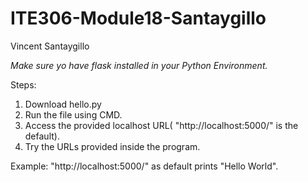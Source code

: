 # ITE306-Module18-Santaygillo
Vincent Santaygillo

*Make sure yo have flask installed in your Python Environment.*

Steps:
1. Download hello.py
2. Run the file using CMD.
3. Access the provided localhost URL( "http://localhost:5000/"  is the default).
4. Try the URLs provided inside the program.

Example:
"http://localhost:5000/" as default prints "Hello World".



